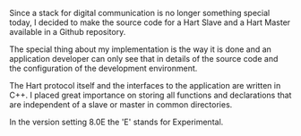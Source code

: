 Since a stack for digital communication is no longer something special today, I decided to make the source code for a Hart Slave and a Hart Master available in a Github repository.

The special thing about my implementation is the way it is done and an application developer can only see that in details of the source code and the configuration of the development environment.

The Hart protocol itself and the interfaces to the application are written in C++. I placed great importance on storing all functions and declarations that are independent of a slave or master in common directories.

In the version setting 8.0E the 'E' stands for Experimental.
